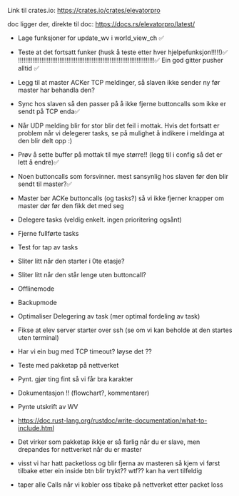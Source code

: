 Link til crates.io: https://crates.io/crates/elevatorpro

doc ligger der, direkte til doc: https://docs.rs/elevatorpro/latest/



- Lage funksjoner for update_wv i world_view_ch ✅
- Teste at det fortsatt funker (husk å teste etter hver hjelpefunksjon!!!!!)✅
!!!!!!!!!!!!!!!!!!!!!!!!!!!!!!!!!!!!!!!!!!!!!!!!!!!!!!!!!!!!!!!!!!!!!!!!!!!!✅
Ein god gitter pusher alltid ✅

- Legg til at master ACKer TCP meldinger, så slaven ikke sender ny før master har behandla den?
- Sync hos slaven så den passer på å ikke fjerne buttoncalls som ikke er sendt på TCP enda✅

- Når UDP melding blir for stor blir det feil i mottak. Hvis det fortsatt er problem når vi delegerer tasks, se på mulighet å  indikere i meldinga at den blir delt opp :)
- Prøv å sette buffer på mottak til mye større!! (legg til i config så det er lett å endre)✅

- Noen buttoncalls som forsvinner. mest sansynlig hos slaven før den blir sendt til master?✅

- Master bør ACKe buttoncalls (og tasks?) så vi ikke fjerner knapper om master dør før den fikk det med seg

- Delegere tasks (veldig enkelt. ingen prioritering ogsånt)
- Fjerne fullførte tasks
- Test for tap av tasks

- Sliter litt når den starter i 0te etasje?
- Sliter litt når den står lenge uten buttoncall?


- Offlinemode
- Backupmode

- Optimaliser Delegering av task (mer optimal fordeling av task)

- Fikse at elev server starter over ssh (se om vi kan beholde at den startes uten terminal)
- Har vi ein bug med TCP timeout? løyse det ??
- Teste med pakketap på nettverket

- Pynt. gjør ting fint så vi får bra karakter
- Dokumentasjon !! (flowchart?, kommentarer)
- Pynte utskrift av WV


- https://doc.rust-lang.org/rustdoc/write-documentation/what-to-include.html


- Det virker som pakketap ikkje er så farlig når du er slave, men drepandes for nettverket når du er master
- visst vi har hatt packetloss og blir fjerna av masteren så kjem vi først tilbake etter ein inside btn blir trykt?? wtf?? kan ha vert tilfeldig
- taper alle Calls når vi kobler oss tibake på nettverket etter packet loss